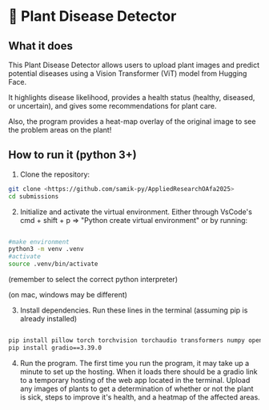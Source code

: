 # 🌱 Plant Disease Detector

## What it does
This Plant Disease Detector allows users to upload plant images and predict potential diseases using a Vision Transformer (ViT) model from Hugging Face.

It highlights disease likelihood, provides a health status (healthy, diseased, or uncertain), and gives some recommendations for plant care.

Also, the program provides a heat-map overlay of the original image to see the problem areas on the plant!

## How to run it (python 3+)
1. Clone the repository:

```bash
git clone <https://github.com/samik-py/AppliedResearchOAfa2025>
cd submissions
```

2. Initialize and activate the virtual environment. Either through VsCode's cmd + shift + p => "Python create virtual environment" or by running:

```bash

#make environment
python3 -m venv .venv
#activate
source .venv/bin/activate

```
(remember to select the correct python interpreter)

(on mac, windows may be different)

3. Install dependencies. Run these lines in the terminal (assuming pip is already installed)

```bash

pip install pillow torch torchvision torchaudio transformers numpy opencv-python matplotlib
pip install gradio==3.39.0

```

4. Run the program. The first time you run the program, it may take up a minute to set up the hosting. When it loads there should be a gradio link to a temporary hosting of the web app located in the terminal. Upload any images of plants to get a determination of whether or not the plant is sick, steps to improve it's health, and a heatmap of the affected areas.


